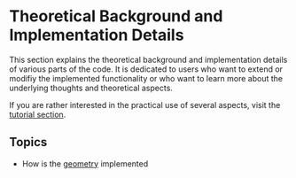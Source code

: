 # Theoretical Background and Implementation Details

This section explains the theoretical background and implementation details 
of various parts of the code. It is dedicated to users who want to extend
or modifiy the implemented functionality or who want to learn more about 
the underlying thoughts and theoretical aspects.

If you are rather interested in the practical use of several aspects, visit
the [tutorial section](../tutorials/tutorialsOverview.md).

## Topics

* How is the [geometry](theoryGrid.md) implemented
